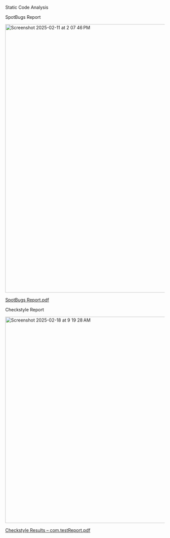 Static Code Analysis 


SpotBugs Report

<img width="847" alt="Screenshot 2025-02-11 at 2 07 46 PM" src="https://github.com/user-attachments/assets/3fdce582-7d2e-409c-a61e-99194558b4a3" />

[SpotBugs Report.pdf](https://github.com/user-attachments/files/18838695/SpotBugs.Report.pdf)





Checkstyle Report

<img width="651" alt="Screenshot 2025-02-18 at 9 19 28 AM" src="https://github.com/user-attachments/assets/02e461eb-8e00-436e-98f0-b05d6cfdaa11" />


[Checkstyle Results – com.testReport.pdf](https://github.com/user-attachments/files/18838690/Checkstyle.Results.com.testReport.pdf)

